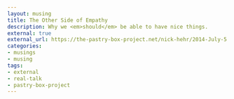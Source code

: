 ```yaml
---
layout: musing
title: The Other Side of Empathy
description: Why we <em>should</em> be able to have nice things.
external: true
external_url: https://the-pastry-box-project.net/nick-hehr/2014-July-5
categories:
- musings
- musing
tags:
- external
- real-talk
- pastry-box-project
---
```

